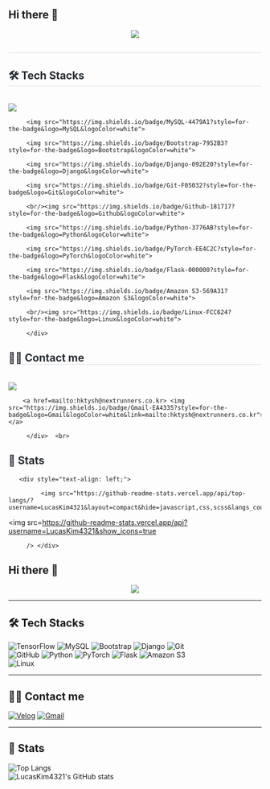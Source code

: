 <!-- 참고 링크 https://velog.io/@oka1313/Github-깃허브-프로필-꾸미기 -->
<!-- 참고 링크 https://github.com/rzashakeri/beautify-github-profile -->
<!-- 참고 링크 https://github.com/kyechan99/capsule-render -->
<!-- 참고 링크 https://github.com/DenverCoder1/readme-typing-svg -->

<!-- 깃허브 스탯 카드 
![LucasKim4321's GitHub stats](https://github-readme-stats.vercel.app/api?username=LucasKim4321&show_icons=true&theme=radical)
-->

## Hi there 👋

<!--
**LucasKim4321/LucasKim4321** is a ✨ _special_ ✨ repository because its `README.md` (this file) appears on your GitHub profile.

Here are some ideas to get you started:

- 🔭 I’m currently working on ...
- 🌱 I’m currently learning ...
- 👯 I’m looking to collaborate on ...
- 🤔 I’m looking for help with ...
- 💬 Ask me about ...
- 📫 How to reach me: ...
- 😄 Pronouns: ...
- ⚡ Fun fact: ...
-->

<div align= "center">

   <img src="https://capsule-render.vercel.app/api?type=transparent&color=gradient&height=120&text=Kim's%20Garden%20🦄🦄&animation=fadeIn&fontColor=9edb1a&fontSize=60" />

   </div>

   <div style="text-align: left;"> 

   <h2 style="border-bottom: 1px solid #d8dee4; color: #282d33;">  </h2>  

   <div style="font-weight: 700; font-size: 15px; text-align: left; color: #282d33;">  </div> 

   </div>

   <div style="text-align: left;">

   <h2 style="border-bottom: 1px solid #d8dee4; color: #282d33;"> 🛠️ Tech Stacks </h2> <br> 

   <div style="margin: ; text-align: left;" "text-align: left;"> <img src="https://img.shields.io/badge/Tensorflow-FF6F00?style=for-the-badge&logo=Tensorflow&logoColor=white">

         <img src="https://img.shields.io/badge/MySQL-4479A1?style=for-the-badge&logo=MySQL&logoColor=white">

         <img src="https://img.shields.io/badge/Bootstrap-7952B3?style=for-the-badge&logo=Bootstrap&logoColor=white">

         <img src="https://img.shields.io/badge/Django-092E20?style=for-the-badge&logo=Django&logoColor=white">

         <img src="https://img.shields.io/badge/Git-F05032?style=for-the-badge&logo=Git&logoColor=white">

         <br/><img src="https://img.shields.io/badge/Github-181717?style=for-the-badge&logo=Github&logoColor=white">

         <img src="https://img.shields.io/badge/Python-3776AB?style=for-the-badge&logo=Python&logoColor=white">

         <img src="https://img.shields.io/badge/PyTorch-EE4C2C?style=for-the-badge&logo=PyTorch&logoColor=white">

         <img src="https://img.shields.io/badge/Flask-000000?style=for-the-badge&logo=Flask&logoColor=white">

         <img src="https://img.shields.io/badge/Amazon S3-569A31?style=for-the-badge&logo=Amazon S3&logoColor=white">

         <br/><img src="https://img.shields.io/badge/Linux-FCC624?style=for-the-badge&logo=Linux&logoColor=white">

         </div>

   </div>

   <div style="text-align: left;">

   <h2 style="border-bottom: 1px solid #d8dee4; color: #282d33;"> 🧑‍💻 Contact me </h2> <br> 

   <div style="text-align: left;"> <a href=https://velog.io/@hktysh/posts> <img src="https://img.shields.io/badge/Velog-20C997?style=for-the-badge&logo=Velog&logoColor=white&link=https://velog.io/@hktysh/posts"> </a>

        <a href=mailto:hktysh@nextrunners.co.kr> <img src="https://img.shields.io/badge/Gmail-EA4335?style=for-the-badge&logo=Gmail&logoColor=white&link=mailto:hktysh@nextrunners.co.kr"> </a>

         </div>  <br> 

   <div style="text-align: left;">  </div> 

   </div>

   <div style="text-align: left;"> 

   <h2 style="border-bottom: 1px solid #; color: #282d33;"> 🏅 Stats </h2> 

       <div style="text-align: left;"> 

             <img src="https://github-readme-stats.vercel.app/api/top-langs/?username=LucasKim4321&layout=compact&hide=javascript,css,scss&langs_count=8"/>

<img src=https://github-readme-stats.vercel.app/api?username=LucasKim4321&show_icons=true

         /> </div> 

   </div>


<!-- 참고 링크 -->
<!-- https://velog.io/@oka1313/Github-깃허브-프로필-꾸미기 -->
<!-- https://github.com/rzashakeri/beautify-github-profile -->
<!-- https://github.com/kyechan99/capsule-render -->
<!-- https://github.com/DenverCoder1/readme-typing-svg -->

## Hi there 👋

<div align="center">
   <img src="https://capsule-render.vercel.app/api?type=transparent&color=gradient&height=120&text=Kim's%20Garden%20🦄🦄&animation=fadeIn&fontColor=9edb1a&fontSize=60" />
</div>

---

## 🛠️ Tech Stacks  

![TensorFlow](https://img.shields.io/badge/Tensorflow-FF6F00?style=for-the-badge&logo=Tensorflow&logoColor=white)
![MySQL](https://img.shields.io/badge/MySQL-4479A1?style=for-the-badge&logo=MySQL&logoColor=white)
![Bootstrap](https://img.shields.io/badge/Bootstrap-7952B3?style=for-the-badge&logo=Bootstrap&logoColor=white)
![Django](https://img.shields.io/badge/Django-092E20?style=for-the-badge&logo=Django&logoColor=white)
![Git](https://img.shields.io/badge/Git-F05032?style=for-the-badge&logo=Git&logoColor=white)  
![GitHub](https://img.shields.io/badge/Github-181717?style=for-the-badge&logo=Github&logoColor=white)
![Python](https://img.shields.io/badge/Python-3776AB?style=for-the-badge&logo=Python&logoColor=white)
![PyTorch](https://img.shields.io/badge/PyTorch-EE4C2C?style=for-the-badge&logo=PyTorch&logoColor=white)
![Flask](https://img.shields.io/badge/Flask-000000?style=for-the-badge&logo=Flask&logoColor=white)
![Amazon S3](https://img.shields.io/badge/Amazon%20S3-569A31?style=for-the-badge&logo=AmazonS3&logoColor=white)  
![Linux](https://img.shields.io/badge/Linux-FCC624?style=for-the-badge&logo=Linux&logoColor=white)

---

## 🧑‍💻 Contact me  

[![Velog](https://img.shields.io/badge/Velog-20C997?style=for-the-badge&logo=Velog&logoColor=white)](https://velog.io/@hktysh/posts)
[![Gmail](https://img.shields.io/badge/Gmail-EA4335?style=for-the-badge&logo=Gmail&logoColor=white)](mailto:hktysh@nextrunners.co.kr)

---

## 🏅 Stats  

![Top Langs](https://github-readme-stats.vercel.app/api/top-langs/?username=LucasKim4321&layout=compact&hide=javascript,css,scss&langs_count=8)  
![LucasKim4321's GitHub stats](https://github-readme-stats.vercel.app/api?username=LucasKim4321&show_icons=true&theme=radical)



